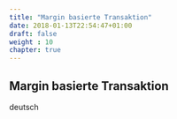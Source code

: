 ```yaml
---
title: "Margin basierte Transaktion"
date: 2018-01-13T22:54:47+01:00
draft: false
weight : 10
chapter: true
---
```

## Margin basierte Transaktion
deutsch
